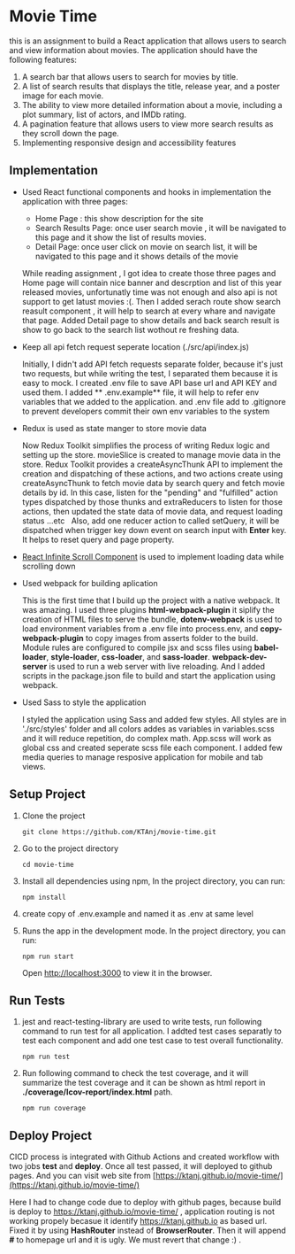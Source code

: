 # Movie Time

this is an assignment to build a React application that allows users to search and view information about movies. The application should have the following
features:

1. A search bar that allows users to search for movies by title.
2. A list of search results that displays the title, release year, and a poster
   image for each movie.
3. The ability to view more detailed information about a movie, including a
   plot summary, list of actors, and IMDb rating.
4. A pagination feature that allows users to view more search results as
   they scroll down the page.
5. Implementing responsive design and accessibility features

## Implementation

- Used React functional components and hooks in implementation the application with three pages:

  - Home Page : this show description for the site
  - Search Results Page: once user search movie , it will be navigated to this page and it show the list of results movies.
  - Detail Page: once user click on movie on search list, it will be navigated to this page and it shows details of the movie

  While reading assignment , I got idea to create those three pages and Home page will contain nice banner and descrption and list of this year released movies, unfortunatly time was not enough and also api is not support to get latust movies :(. Then I added serach route show search reasult component , it will help to search at every whare and navigate that page. Added Detail page to show details and back search result is show to go back to the search list wothout re freshing data.

- Keep all api fetch request seperate location (./src/api/index.js)

  Initially, I didn't add API fetch requests separate folder, because it's just two requests, but while writing the test, I separated them because it is easy to mock. I created .env file to save API base url and API KEY and used them. I added ** .env.example** file, it will help to refer env variables that we added to the application. and .env file add to .gitignore to prevent developers commit their own env variables to the system

- Redux is used as state manger to store movie data

  Now Redux Toolkit simplifies the process of writing Redux logic and setting up the store. movieSlice is created to manage movie data in the store. Redux Toolkit provides a createAsyncThunk API to implement the creation and dispatching of these actions, and two actions create using createAsyncThunk to fetch movie data by search query and fetch movie details by id. In this case, listen for the "pending" and "fulfilled" action types dispatched by those thunks and extraReducers to listen for those actions, then updated the state data of movie data, and request loading status ...etc
    Also, add one reducer action to called setQuery, it will be dispatched when trigger key down event on search input with **Enter** key. It helps to reset query and page property.

- [React Infinite Scroll Component](https://www.npmjs.com/package/react-infinite-scroll-component) is used to implement loading data while scrolling down
- Used webpack for building aplication

  This is the first time that I build up the project with a native webpack. It was amazing. I used three plugins **html-webpack-plugin** it siplify the creation of HTML files to serve the bundle, **dotenv-webpack** is used to load environment variables from a .env file into process.env, and **copy-webpack-plugin** to copy images from asserts folder to the build. Module rules are configured to compile jsx and scss files using **babel-loader**, **style-loader**, **css-loader**, and **sass-loader**. **webpack-dev-server** is used to run a web server with live reloading. And I added scripts in the package.json file to build and start the application using webpack.

- Used Sass to style the application

  I styled the application using Sass and added few styles. All styles are in './src/styles' folder and all colors addes as variables in variables.scss and it will reduce repetition, do complex math. App.scss will work as global css and created seperate scss file each component. I added few media queries to manage resposive application for mobile and tab views.

## Setup Project

1. Clone the project

   `git clone https://github.com/KTAnj/movie-time.git`

2. Go to the project directory

   `cd movie-time`

3. Install all dependencies using npm, In the project directory, you can run:

   `npm install`

4. create copy of .env.example and named it as .env at same level

5. Runs the app in the development mode. In the project directory, you can run:

   `npm run start`

   Open [http://localhost:3000](http://localhost:3000) to view it in the browser.

## Run Tests

1. jest and react-testing-library are used to write tests, run following command to run test for all application. I addted test cases separatly to test each component and add one test case to test overall functionality.

   `npm run test`

2. Run following command to check the test coverage, and it will summarize the test coverage and it can be shown as html report in **./coverage/Icov-report/index.html** path.

   `npm run coverage`

## Deploy Project

CICD process is integrated with Github Actions and created workflow with two jobs **test** and **deploy**. Once all test passed, it will deployed to github pages. And you can visit web site from [https://ktanj.github.io/movie-time/](https://ktanj.github.io/movie-time/)

Here I had to change code due to deploy with github pages, because build is deploy to https://ktanj.github.io/movie-time/ , application routing is not working propely becasue it identify https://ktanj.github.io as based url. Fixed it by using **HashRouter** instead of **BrowserRouter**. Then it will append **#** to homepage url and it is ugly. We must revert that change :) .
